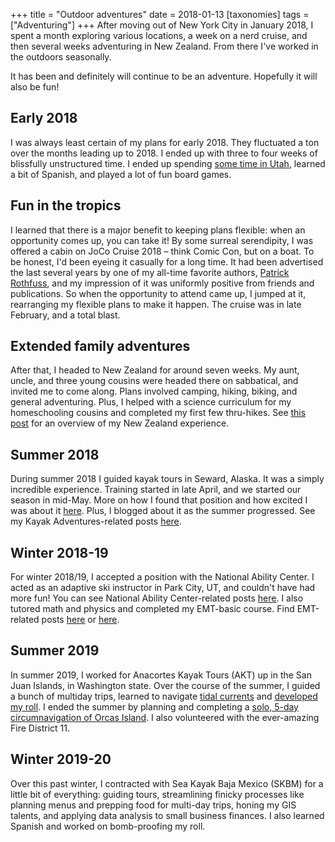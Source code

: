 +++
title = "Outdoor adventures"
date = 2018-01-13
[taxonomies]
tags = ["Adventuring"]
+++
After moving out of New York City in January 2018, I spent a month exploring various locations, a week on a nerd cruise, and then several weeks adventuring in New Zealand. From there I've worked in the outdoors seasonally.

It has been and definitely will continue to be an adventure. Hopefully it will also be fun!

<!-- more -->

## Early 2018

I was always least certain of my plans for early 2018. They fluctuated a ton over the months leading up to 2018. I ended up with three to four weeks of blissfully unstructured time. I ended up spending [some time in Utah](https://heytasha.com/questions/2018/02/physics-of-skiing/), learned a bit of Spanish, and played a lot of fun board games.

## Fun in the tropics

I learned that there is a major benefit to keeping plans flexible: when an opportunity comes up, you can take it! By some surreal serendipity, I was offered a cabin on JoCo Cruise 2018 – think Comic Con, but on a boat. To be honest, I'd been eyeing it casually for a long time. It had been advertised the last several years by one of my all-time favorite authors, [Patrick Rothfuss](https://blog.patrickrothfuss.com/2017/10/joco-cruise-2018/), and my impression of it was uniformly positive from friends and publications. So when the opportunity to attend came up, I jumped at it, rearranging my flexible plans to make it happen. The cruise was in late February, and a total blast.

## Extended family adventures

After that, I headed to New Zealand for around seven weeks. My aunt, uncle, and three young cousins were headed there on sabbatical, and invited me to come along. Plans involved camping, hiking, biking, and general adventuring. Plus, I helped with a science curriculum for my homeschooling cousins and completed my first few thru-hikes. See [this post](https://heytasha.com/questions/2018/04/hammock-camping-new-zealand/) for an overview of my New Zealand experience.

## Summer 2018

During summer 2018 I guided kayak tours in Seward, Alaska. It was a simply incredible experience. Training started in late April, and we started our season in mid-May. More on how I found that position and how excited I was about it [here](https://heytasha.com/questions/2018/02/outdoor-industry-job/). Plus, I blogged about it as the summer progressed. See my Kayak Adventures-related posts [here](https://heytasha.com/questions/category/kayak-adventures/).

## Winter 2018-19

For winter 2018/19, I accepted a position with the National Ability Center. I acted as an adaptive ski instructor in Park City, UT, and couldn't have had more fun! You can see National Ability Center-related posts [here](https://heytasha.com/questions/category/national-ability-center/). I also tutored math and physics and completed my EMT-basic course. Find EMT-related posts [here](https://heytasha.com/questions/category/ems/) or [here](https://heytasha.com/questions/emt-resources/).

## Summer 2019

In summer 2019, I worked for Anacortes Kayak Tours (AKT) up in the San Juan Islands, in Washington state. Over the course of the summer, I guided a bunch of multiday trips, learned to navigate [tidal currents](https://heytasha.com/questions/2019/09/current-direction-in-the-san-juans/) and [developed my roll](https://heytasha.com/questions/2019/07/rolling-persistence-and-failure/). I ended the summer by planning and completing a [solo, 5-day circumnavigation of Orcas Island](https://heytasha.com/questions/2019/10/circumnavigation-of-orcas-island-solo-kayak-trip/). I also volunteered with the ever-amazing Fire District 11.

## Winter 2019-20

Over this past winter, I contracted with Sea Kayak Baja Mexico (SKBM) for a little bit of everything: guiding tours, streamlining finicky processes like planning menus and prepping food for multi-day trips, honing my GIS talents, and applying data analysis to small business finances. I also learned Spanish and worked on bomb-proofing my roll.
